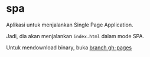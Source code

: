 # spa

Aplikasi untuk menjalankan Single Page Application.

Jadi, dia akan menjalankan `index.html` dalam mode SPA.

Untuk mendownload binary, buka [branch gh-pages](https://github.com/mzaini30/spa/tree/gh-pages)
